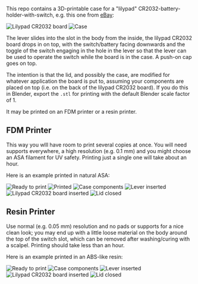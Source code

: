 This repo contains a 3D-printable case for a "lilypad" CR2032-battery-holder-with-switch, e.g. this one from [eBay](https://www.ebay.co.uk/itm/146675695314):

![Lilypad CR2032 board](images_for_readme/lilypad_cr2032_board.jpg "Lilypad CR2032 Board")
![Case](images_for_readme/assembled.jpg "Case")

The lever slides into the slot in the body from the inside, the lilypad CR2032 board drops in on top, with the switch/battery facing downwards and the toggle of the switch engaging in the hole in the lever so that the lever can be used to operate the switch while the board is in the case.  A push-on cap goes on top.

The intention is that the lid, and possibly the case, are modified for whatever application the board is put to, assuming your components are placed on top (i.e. on the back of the lilypad CR2032 board).  If you do this in Blender, export the `.stl` for printing with the default Blender scale factor of 1.

It may be printed on an FDM printer or a resin printer.

## FDM Printer
This way you wlll have room to print several copies at once.  You will need supports everywhere, a high resolution (e.g. 0.1&nbsp;mm) and you might choose an ASA filament for UV safety.  Printing just a single one will take about an hour.

Here is an example printed in natural ASA:

![Ready to print](images_for_readme/ready_to_print_fdm.png "Ready to print")
![Printed](images_for_readme/printed_fdm.jpg "Printed")
![Case components](images_for_readme/case_components_fdm.jpg "Case components")
![Lever inserted](images_for_readme/lever_inserted_fdm.jpg "Lever inserted")
![Lilypad CR2032 board inserted](images_for_readme/lilypad_cr2032_board_inserted_fdm.jpg "Lilypad CR2032 board inserted")
![Lid closed](images_for_readme/lid_closed_fdm.jpg "Lid closed")

## Resin Printer
Use normal (e.g. 0.05&nbsp;mm) resolution and no pads or supports for a nice clean look; you may end up with a little loose material on the body around the top of the switch slot, which can be removed after washing/curing with a scalpel.  Printing should take less than an hour.

Here is an example printed in an ABS-like resin:

![Ready to print](images_for_readme/ready_to_print_resin.png "Ready to print")
![Case components](images_for_readme/case_components_resin.jpg "Case components")
![Lever inserted](images_for_readme/lever_inserted_resin.jpg "Lever inserted")
![Lilypad CR2032 board inserted](images_for_readme/lilypad_cr2032_board_inserted_resin.jpg "Lilypad CR2032 board inserted")
![Lid closed](images_for_readme/lid_closed_resin.jpg "Lid closed")